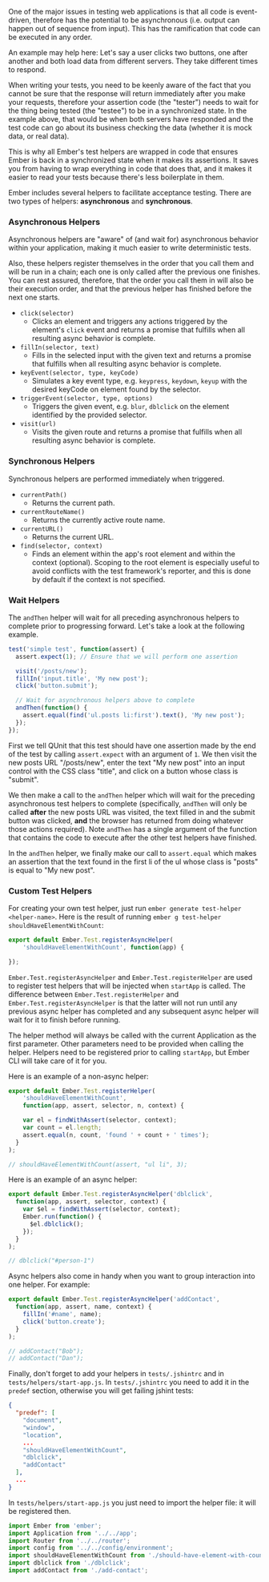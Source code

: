 One of the major issues in testing web applications is that all code is
event-driven, therefore has the potential to be asynchronous (i.e. output can
happen out of sequence from input). This has the ramification that code can be
executed in any order.

An example may help here: Let's say a user clicks two buttons, one after another
and both load data from different servers. They take different times to respond.

When writing your tests, you need to be keenly aware of the fact that you cannot
be sure that the response will return immediately after you make your requests,
therefore your assertion code (the "tester") needs to wait for the thing being
tested (the "testee") to be in a synchronized state. In the example above, that
would be when both servers have responded and the test code can go about its
business checking the data (whether it is mock data, or real data).

This is why all Ember's test helpers are wrapped in code that ensures Ember is
back in a synchronized state when it makes its assertions. It saves you from
having to wrap everything in code that does that, and it makes it easier to read
your tests because there's less boilerplate in them.

Ember includes several helpers to facilitate acceptance testing. There are two
types of helpers: **asynchronous** and **synchronous**.

### Asynchronous Helpers

Asynchronous helpers are "aware" of (and wait for) asynchronous behavior within
your application, making it much easier to write deterministic tests.

Also, these helpers register themselves in the order that you call them and will
be run in a chain; each one is only called after the previous one finishes. You can rest assured, therefore, that the order you call them in will also
be their execution order, and that the previous helper has finished before the
next one starts.

* `click(selector)`
    - Clicks an element and triggers any actions triggered by the element's `click`
    event and returns a promise that fulfills when all resulting async behavior
    is complete.
* `fillIn(selector, text)`
    - Fills in the selected input with the given text and returns a promise that
     fulfills when all resulting async behavior is complete.
* `keyEvent(selector, type, keyCode)`
    - Simulates a key event type, e.g. `keypress`, `keydown`, `keyup` with the
    desired keyCode on element found by the selector.
* `triggerEvent(selector, type, options)`
    - Triggers the given event, e.g. `blur`, `dblclick` on the element identified
    by the provided selector.
* `visit(url)`
    - Visits the given route and returns a promise that fulfills when all resulting
     async behavior is complete.

### Synchronous Helpers

Synchronous helpers are performed immediately when triggered.

* `currentPath()`
    - Returns the current path.
* `currentRouteName()`
    - Returns the currently active route name.
* `currentURL()`
    - Returns the current URL.
* `find(selector, context)`
    - Finds an element within the app's root element and within the context
    (optional). Scoping to the root element is especially useful to avoid
    conflicts with the test framework's reporter, and this is done by default
    if the context is not specified.

### Wait Helpers

The `andThen` helper will wait for all preceding asynchronous helpers to
complete prior to progressing forward. Let's take a look at the following
example.

```javascript {data-filename=tests/acceptance/new-post-appears-first-test.js}
test('simple test', function(assert) {
  assert.expect(1); // Ensure that we will perform one assertion

  visit('/posts/new');
  fillIn('input.title', 'My new post');
  click('button.submit');

  // Wait for asynchronous helpers above to complete
  andThen(function() {
    assert.equal(find('ul.posts li:first').text(), 'My new post');
  });
});
```

First we tell QUnit that this test should have one assertion made by the end
of the test by calling `assert.expect` with an argument of `1`. We then visit the new
posts URL "/posts/new", enter the text "My new post" into an input control
with the CSS class "title", and click on a button whose class is "submit".

We then make a call to the `andThen` helper which will wait for the preceding
asynchronous test helpers to complete (specifically, `andThen` will only be
called **after** the new posts URL was visited, the text filled in and the
submit button was clicked, **and** the browser has returned from doing whatever
those actions required). Note `andThen` has a single argument of the function
that contains the code to execute after the other test helpers have finished.

In the `andThen` helper, we finally make our call to `assert.equal` which makes an
assertion that the text found in the first li of the ul whose class is "posts"
is equal to "My new post".

### Custom Test Helpers

For creating your own test helper, just run `ember generate test-helper
<helper-name>`. Here is the result of running `ember g test-helper
shouldHaveElementWithCount`:

```javascript {data-filename=tests/helpers/should-have-element-with-count.js}
export default Ember.Test.registerAsyncHelper(
    'shouldHaveElementWithCount', function(app) {

});
```

`Ember.Test.registerAsyncHelper` and `Ember.Test.registerHelper` are used to
register test helpers that will be injected when `startApp` is
called. The difference between `Ember.Test.registerHelper` and
`Ember.Test.registerAsyncHelper` is that the latter will not run until any
previous async helper has completed and any subsequent async helper will wait
for it to finish before running.

The helper method will always be called with the current Application as the
first parameter. Other parameters need to be provided when calling the helper. Helpers need to be registered prior to calling
`startApp`, but Ember CLI will take care of it for you.

Here is an example of a non-async helper:

```javascript {data-filename=tests/helpers/should-have-element-with-count.js}
export default Ember.Test.registerHelper(
    'shouldHaveElementWithCount',
    function(app, assert, selector, n, context) {

    var el = findWithAssert(selector, context);
    var count = el.length;
    assert.equal(n, count, 'found ' + count + ' times');
  }
);

// shouldHaveElementWithCount(assert, "ul li", 3);
```

Here is an example of an async helper:

```javascript {data-filename=tests/helpers/dblclick.js}
export default Ember.Test.registerAsyncHelper('dblclick',
  function(app, assert, selector, context) {
    var $el = findWithAssert(selector, context);
    Ember.run(function() {
      $el.dblclick();
    });
  }
);

// dblclick("#person-1")
```

Async helpers also come in handy when you want to group interaction
into one helper. For example:

```javascript {data-filename=tests/helpers/add-contact.js}
export default Ember.Test.registerAsyncHelper('addContact',
  function(app, assert, name, context) {
    fillIn('#name', name);
    click('button.create');
  }
);

// addContact("Bob");
// addContact("Dan");
```

Finally, don't forget to add your helpers in `tests/.jshintrc` and in
`tests/helpers/start-app.js`. In `tests/.jshintrc` you need to add it in the
`predef` section, otherwise you will get failing jshint tests:

```json {data-filename="tests/.jshintrc"}
{
  "predef": [
    "document",
    "window",
    "location",
    ...
    "shouldHaveElementWithCount",
    "dblclick",
    "addContact"
  ],
  ...
}
```

In `tests/helpers/start-app.js` you just need to import the helper file: it
will be registered then.

```javascript {data-filename=tests/helpers/start-app.js}
import Ember from 'ember';
import Application from '../../app';
import Router from '../../router';
import config from '../../config/environment';
import shouldHaveElementWithCount from './should-have-element-with-count';
import dblclick from './dblclick';
import addContact from './add-contact';
```

<!-- eof - needed for pages that end in a code block  -->
